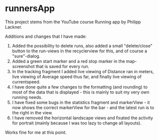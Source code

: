 # runnersApp
This project stems from the YouTube course Running app by Philipp Lackner. 

Additions and changes that I have made:

1. Added the possibility to delete runs, also added a small "delete/close" button to the run-views in the recyclerview for this, and of course a "sure"-dialog.
2. Added a green start marker and a red stop marker in the map-screenshot that is saved for every run.
3. In the tracking fragment I added live viewing of Distance ran in meters, live viewing of Average speed thus far, and finally live viewing of currentspeed.
4. I have done quite a few changes to the formatting (and rounding) to most of the data that is displayed - this is mainly to suit my very own running needs. 
5. I have fixed some bugs in the statistics fragment and markerView - it now shows the correct markerView for the bar - and the latest run is to the right in the view. 
6. I have removed the horizontal landscape views and fixated the activity for portrait (mainly because I was too lazy to change all layouts).

Works fine for me at this point.




